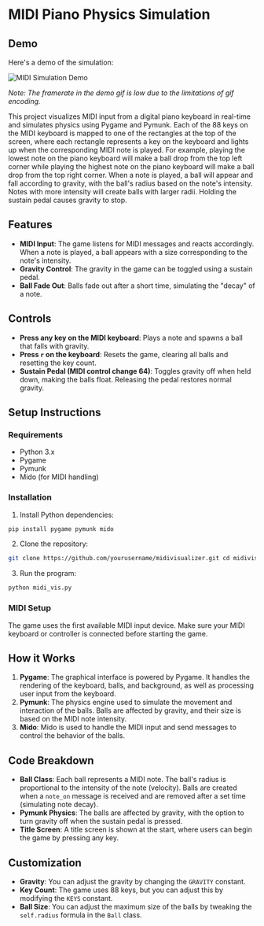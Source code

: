 # MIDI Piano Physics Simulation

## Demo
Here's a demo of the simulation:

![MIDI Simulation Demo](demo.gif)

*Note: The framerate in the demo gif is low due to the limitations of gif encoding.*

This project visualizes MIDI input from a digital piano keyboard in real-time and simulates physics using Pygame and Pymunk. Each of the 88 keys on the MIDI keyboard is mapped to one of the rectangles at the top of the screen, where each rectangle represents a key on the keyboard and lights up when the corresponding MIDI note is played. For example, playing the lowest note on the piano keyboard will make a ball drop from the top left corner while playing the highest note on the piano keyboard will make a ball drop from the top right corner. When a note is played, a ball will appear and fall according to gravity, with the ball's radius based on the note's intensity. Notes with more intensity will create balls with larger radii. Holding the sustain pedal causes gravity to stop.

## Features
- **MIDI Input**: The game listens for MIDI messages and reacts accordingly. When a note is played, a ball appears with a size corresponding to the note's intensity.
- **Gravity Control**: The gravity in the game can be toggled using a sustain pedal.
- **Ball Fade Out**: Balls fade out after a short time, simulating the "decay" of a note. 

## Controls
- **Press any key on the MIDI keyboard**: Plays a note and spawns a ball that falls with gravity.
- **Press `r` on the keyboard**: Resets the game, clearing all balls and resetting the key count.
- **Sustain Pedal (MIDI control change 64)**: Toggles gravity off when held down, making the balls float. Releasing the pedal restores normal gravity.

## Setup Instructions

### Requirements
- Python 3.x
- Pygame
- Pymunk
- Mido (for MIDI handling)

### Installation
1. Install Python dependencies:

```bash
pip install pygame pymunk mido
```

2. Clone the repository:
```bash
git clone https://github.com/yourusername/midivisualizer.git cd midivisualizer
```

3. Run the program:
```bash
python midi_vis.py
```
### MIDI Setup
The game uses the first available MIDI input device. Make sure your MIDI keyboard or controller is connected before starting the game.

## How it Works

1. **Pygame**: The graphical interface is powered by Pygame. It handles the rendering of the keyboard, balls, and background, as well as processing user input from the keyboard.
2. **Pymunk**: The physics engine used to simulate the movement and interaction of the balls. Balls are affected by gravity, and their size is based on the MIDI note intensity.
3. **Mido**: Mido is used to handle the MIDI input and send messages to control the behavior of the balls.

## Code Breakdown

- **Ball Class**: Each ball represents a MIDI note. The ball's radius is proportional to the intensity of the note (velocity). Balls are created when a `note_on` message is received and are removed after a set time (simulating note decay).
- **Pymunk Physics**: The balls are affected by gravity, with the option to turn gravity off when the sustain pedal is pressed.
- **Title Screen**: A title screen is shown at the start, where users can begin the game by pressing any key.

## Customization

- **Gravity**: You can adjust the gravity by changing the `GRAVITY` constant.
- **Key Count**: The game uses 88 keys, but you can adjust this by modifying the `KEYS` constant.
- **Ball Size**: You can adjust the maximum size of the balls by tweaking the `self.radius` formula in the `Ball` class.
